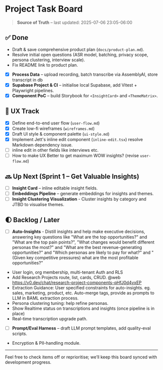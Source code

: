 # Project Task Board

> **Source of Truth** – last updated: 2025-07-06 23:05-06:00

## ✅ Done

- Draft & save comprehensive product plan (`docs/product-plan.md`).
- Resolve initial open questions (ASR model, batching, privacy scope, persona clustering, interview scale).
- Fix README link to product plan.
- [x] **Process Data** – upload recording, batch transcribe via AssemblyAI, store transcript in db
- [x] **Supabase Project & CI** – initialise local Supabase, add Vitest + Playwright pipelines.
- [x] **Component PoC** – build Storybook for `<InsightCard>` and `<ThemeMatrix>`.

## 🎨 UX Track

- [x] Define end-to-end user flow (`user-flow.md`)
- [x] Create low-fi wireframes (`wireframes.md`)
- [x] Draft UI style & component palette (`ui-style.md`)
- [x] Implement Jett's inline edit component (`inline-edit.tsx`) resolve Markdown dependency issue.
- [ ] inline edit in other fields like interviews etc.
- [ ] How to make UX Better to get maximum WOW insights? (revise `user-flow.md`)

## 🔜 Up Next (Sprint 1 – Get Valuable Insights)

- [ ] **Insight Card** – inline editable insight fields.
- [ ] **Embeddings Pipeline** – generate embeddings for insights and themes.
- [ ] **Insight Clustering Visualization** - Cluster insights by category and JTBD to visualise themes.

## 🌓 Backlog / Later

- [ ] **Auto-Insights** - Distill insights and help make executive decisions, answering key questions like "What are the top opportunities?" and "What are the top pain points?", "What changes would benefit different personas the most?" and "What are the best revenue-generating opportunities?" and "Which personas are likely to pay for what?" and "(Given key competitive pressures) what are the most profitable opportunities?"
- User login, org membership, multi-tenant Auth and RLS
- Add Research Projects route, list, cards, CRUD. @web <https://v0.dev/chat/research-project-components-qHfJ0d4vxEP>
- Extraction Guidance: User specified constraints for auto-insights. eg. sales, marketing, product, etc. Auto-merge tags, provide as prompts to LLM in BAML extraction process.
- Persona clustering tuning: help refine personas.
- Show Realtime status on transcriptions and insights (once pipeline is in place)
- Real-time transcription upgrade path.
- [ ] **Prompt/Eval Harness** – draft LLM prompt templates, add quality-eval scripts.
- Encryption & PII-handling module.

---

Feel free to check items off or reprioritise; we’ll keep this board synced with development progress.
